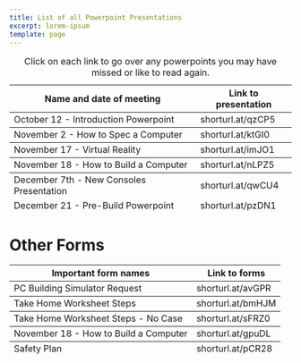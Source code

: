 ```yaml
---
title: List of all Powerpoint Presentations
excerpt: lorem-ipsum
template: page
---
```

<div class="responsive-table">
  <table>
      <caption>Click on each link to go over any powerpoints you may have missed or like to read again.</caption>
    <thead>
      <tr>
        <th>Name and date of meeting</th>
        <th>Link to presentation</th>
      </tr>
    </thead>
    <tbody>
      <tr>
        <td>October 12 - Introduction Powerpoint</td>
        <td>shorturl.at/qzCP5</td>
      </tr>
    </tbody>
    <tfoot>
      <tr>
        <td>December 21 - Pre-Build Powerpoint</td>
        <td>shorturl.at/pzDN1</td>
      </tr>
    </tfoot>
		 <tbody>
      <tr>
        <td>November 2 - How to Spec a Computer</td>
        <td>shorturl.at/ktGI0</td>
      </tr>
    </tbody>
    <tfoot>
      <tr>
        <td>November 17 - Virtual Reality</td>
        <td>shorturl.at/imJO1</td>
      </tr>
    </tfoot>
		 <tbody>
      <tr>
        <td>November 18 - How to Build a Computer</td>
        <td>shorturl.at/nLPZ5</td>
      </tr>
    </tbody>
    <tfoot>
      <tr>
        <td>December 7th - New Consoles Presentation</td>
        <td>shorturl.at/qwCU4</td>
      </tr>
    </tfoot>
  </table>
</div>


# Other Forms
<div class="responsive-table">
  <table>
    <thead>
      <tr>
        <th>Important form names</th>
        <th>Link to forms</th>
      </tr>
    </thead>
    <tbody>
      <tr>
        <td>PC Building Simulator Request</td>
        <td>shorturl.at/avGPR</td>
      </tr>
    </tbody>
    <tfoot>
      <tr>
        <td>Safety Plan</td>
        <td>shorturl.at/pCR28</td>
      </tr>
    </tfoot>
		 <tbody>
      <tr>
        <td>Take Home Worksheet Steps</td>
        <td>shorturl.at/bmHJM</td>
      </tr>
    </tbody>
    <tfoot>
      <tr>
        <td>Take Home Worksheet Steps - No Case</td>
        <td>shorturl.at/sFRZ0</td>
      </tr>
    </tfoot>
		 <tbody>
      <tr>
        <td>November 18 - How to Build a Computer</td>
        <td>shorturl.at/gpuDL</td>
      </tr>
    </tbody>
  </table>
</div>


